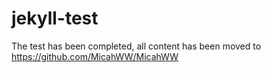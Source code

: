 # jekyll-test

The test has been completed, all content has been moved to https://github.com/MicahWW/MicahWW
